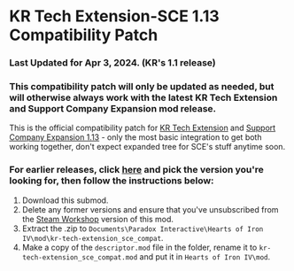 # KR Tech Extension-SCE 1.13 Compatibility Patch

### Last Updated for Apr 3, 2024. (KR's 1.1 release)
### This compatibility patch will only be updated as needed, but will otherwise always work with the latest KR Tech Extension and Support Company Expansion mod release.

This is the official compatibility patch for [KR Tech Extension](https://steamcommunity.com/sharedfiles/filedetails/?id=3105210203) and [Support Company Expansion 1.13](https://steamcommunity.com/sharedfiles/filedetails/?id=2690847683) - only the most basic integration to get both working together, don't expect expanded tree for SCE's stuff anytime soon.

### For earlier releases, click [here](https://github.com/PPsyrius/kr-tech-extension_sce_compat/releases) and pick the version you're looking for, then follow the instructions below:
1) Download this submod.
2) Delete any former versions and ensure that you've unsubscribed from the [Steam Workshop](https://steamcommunity.com/sharedfiles/filedetails/?id=3167517700) version of this mod.
3) Extract the .zip to `Documents\Paradox Interactive\Hearts of Iron IV\mod\kr-tech-extension_sce_compat`.
4) Make a copy of the `descriptor.mod` file in the folder, rename it to `kr-tech-extension_sce_compat.mod` and put it in `Hearts of Iron IV\mod`.
